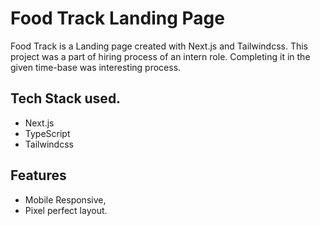 # Food Track Landing Page

Food Track is a Landing page created with Next.js and Tailwindcss.
This project was a part of hiring process of an intern role.
Completing it in the given time-base was interesting process.

## Tech Stack used.

- Next.js
- TypeScript
- Tailwindcss

## Features

- Mobile Responsive,
- Pixel perfect layout.
